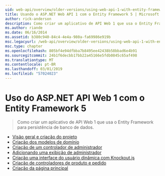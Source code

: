 ```yaml
---
uid: web-api/overview/older-versions/using-web-api-1-with-entity-framework-5/index
title: Usando o ASP.NET Web API 1 com o Entity Framework 5 | Microsoft Docs
author: rick-anderson
description: Como criar um aplicativo de API Web 1 que usa o Entity Framework para persistência de banco de dados.
ms.author: riande
ms.date: 06/16/2014
ms.assetid: b380c940-84c4-4e4a-980a-fa69986e919b
msc.legacyurl: /web-api/overview/older-versions/using-web-api-1-with-entity-framework-5
msc.type: chapter
ms.openlocfilehash: 805bf4e94dfbba7b8495ee42438b58bbad6e4b91
ms.sourcegitcommit: 24b1f6decbb17bb22a45166e5fdb0845c65af498
ms.translationtype: MT
ms.contentlocale: pt-BR
ms.lasthandoff: 03/01/2019
ms.locfileid: "57024023"
---
```

<a name="using-aspnet-web-api-1-with-entity-framework-5"></a>Uso do ASP.NET API Web 1 com o Entity Framework 5
====================
> Como criar um aplicativo de API Web 1 que usa o Entity Framework para persistência de banco de dados.


- [Visão geral e criação do projeto](using-web-api-with-entity-framework-part-1.md)
- [Criação dos modelos de domínio](using-web-api-with-entity-framework-part-2.md)
- [Criação de um controlador de administrador](using-web-api-with-entity-framework-part-3.md)
- [Adicionando uma exibição de administrador](using-web-api-with-entity-framework-part-4.md)
- [Criação uma interface do usuário dinâmica com Knockout.js](using-web-api-with-entity-framework-part-5.md)
- [Criação de controladores de produto e pedido](using-web-api-with-entity-framework-part-6.md)
- [Criação da página principal](using-web-api-with-entity-framework-part-7.md)
